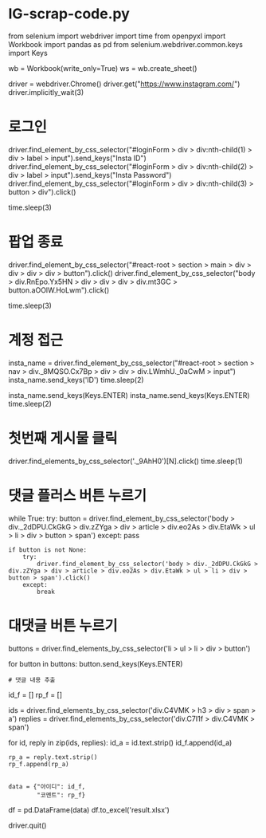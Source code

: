 # IG-scrap-code.py
from selenium import webdriver
import time
from openpyxl import Workbook
import pandas as pd
from selenium.webdriver.common.keys import Keys

wb = Workbook(write_only=True)
ws = wb.create_sheet()

driver = webdriver.Chrome()
driver.get("https://www.instagram.com/")
driver.implicitly_wait(3)

# 로그인
driver.find_element_by_css_selector("#loginForm > div > div:nth-child(1) > div > label > input").send_keys("Insta ID")
driver.find_element_by_css_selector("#loginForm > div > div:nth-child(2) > div > label > input").send_keys("Insta Password")
driver.find_element_by_css_selector("#loginForm > div > div:nth-child(3) > button > div").click()

time.sleep(3)

# 팝업 종료
driver.find_element_by_css_selector("#react-root > section > main > div > div > div > div > button").click()
driver.find_element_by_css_selector("body > div.RnEpo.Yx5HN > div > div > div > div.mt3GC > button.aOOlW.HoLwm").click()

time.sleep(3)

# 계정 접근
insta_name = driver.find_element_by_css_selector("#react-root > section > nav > div._8MQSO.Cx7Bp > div > div > div.LWmhU._0aCwM > input")
insta_name.send_keys('ID')
time.sleep(2)

insta_name.send_keys(Keys.ENTER)
insta_name.send_keys(Keys.ENTER)
time.sleep(2)

# 첫번째 게시물 클릭
driver.find_elements_by_css_selector('._9AhH0')[N].click()
time.sleep(1)

# 댓글 플러스 버튼 누르기
while True:
    try:
        button = driver.find_element_by_css_selector('body > div._2dDPU.CkGkG > div.zZYga > div > article > div.eo2As > div.EtaWk > ul > li > div > button > span')
    except:
        pass

    if button is not None:
        try:
            driver.find_element_by_css_selector('body > div._2dDPU.CkGkG > div.zZYga > div > article > div.eo2As > div.EtaWk > ul > li > div > button > span').click()
        except:
            break

# 대댓글 버튼 누르기
buttons = driver.find_elements_by_css_selector('li > ul > li > div > button')

for button in buttons:
    button.send_keys(Keys.ENTER)

    # 댓글 내용 추출
id_f = []
rp_f = []

ids  = driver.find_elements_by_css_selector('div.C4VMK > h3 > div > span > a')
replies = driver.find_elements_by_css_selector('div.C7I1f > div.C4VMK > span')

for id, reply in zip(ids, replies):
    id_a = id.text.strip()
    id_f.append(id_a)

    rp_a = reply.text.strip()
    rp_f.append(rp_a)


    data = {"아이디": id_f,
            "코멘트": rp_f}

df = pd.DataFrame(data)
df.to_excel('result.xlsx')

driver.quit()
